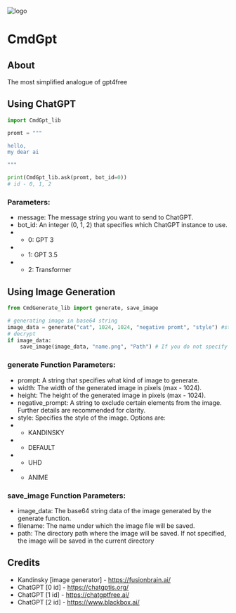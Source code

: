![logo](https://i.ibb.co/VDsbfq6/photo-2024-08-28-20-27-11.jpg)
# CmdGpt
## About
The most simplified analogue of gpt4free
## Using ChatGPT
```python
import CmdGpt_lib

promt = """

hello,
my dear ai

"""

print(CmdGpt_lib.ask(promt, bot_id=0))
# id - 0, 1, 2
```
### Parameters:
- message: The message string you want to send to ChatGPT.
- bot_id: An integer (0, 1, 2) that specifies which ChatGPT instance to use.
- - 0: GPT 3
- - 1: GPT 3.5
- - 2: Transformer
## Using Image Generation
```python
from CmdGenerate_lib import generate, save_image

# generating image in base64 string
image_data = generate("cat", 1024, 1024, "negative promt", "style") #styles - KANDINSKY, DEFAULT, UHD, ANIME. You can see styles on https://cdn.fusionbrain.ai/static/styles/key
# decrypt
if image_data:
    save_image(image_data, "name.png", "Path") # If you do not specify a saving path, the file will be saved in the same directory
```
### generate Function Parameters:
- prompt: A string that specifies what kind of image to generate.
- width: The width of the generated image in pixels (max - 1024).
- height: The height of the generated image in pixels (max - 1024).
- negative_prompt: A string to exclude certain elements from the image. Further details are recommended for clarity.
- style: Specifies the style of the image. Options are:
- - KANDINSKY
- - DEFAULT
- - UHD
- - ANIME

### save_image Function Parameters:
- image_data: The base64 string data of the image generated by the generate function.
- filename: The name under which the image file will be saved.
- path: The directory path where the image will be saved. If not specified, the image will be saved in the current directory

## Credits
- Kandinsky [image generator] - https://fusionbrain.ai/
- ChatGPT [0 id] - https://chatgptis.org/
- ChatGPT [1 id] - https://chatgptfree.ai/
- ChatGPT [2 id] - https://www.blackbox.ai/
